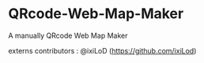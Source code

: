 # QRcode-Web-Map-Maker
A manually QRcode Web Map Maker

externs contributors : @ixiLoD (https://github.com/ixiLod)
